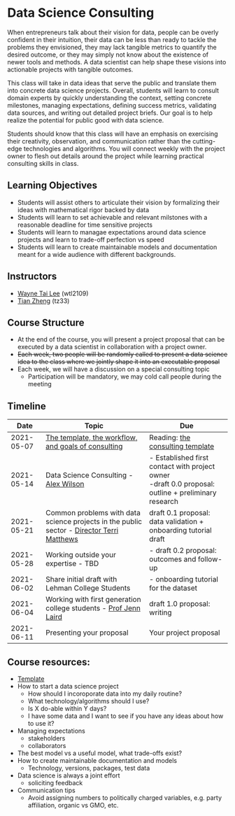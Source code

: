 # Data Science Consulting

When entrepreneurs talk about their vision for data, people can be overly confident in their intuition, their data can be less than ready to tackle the problems they envisioned, they may lack tangible metrics to quantify the desired outcome, or they may simply not know about the existence of newer tools and methods. A data scientist can help shape these visions into actionable projects with tangible outcomes. 

This class will take in data ideas that serve the public and translate them into concrete data science projects. Overall, students will learn to consult domain experts by quickly understanding the context, setting concrete milestones, managing expectations, defining success metrics, validating data sources, and writing out detailed project briefs. Our goal is to help realize the potential for public good with data science.

Students should know that this class will have an emphasis on exercising their creativity, observation, and communication rather than the cutting-edge technologies and algorithms. You will connect weekly with the project owner to flesh out details around the project while learning practical consulting skills in class.

## Learning Objectives
- Students will assist others to articulate their vision by formalizing their ideas with mathematical rigor backed by data
- Students will learn to set achievable and relevant milstones with a reasonable deadline for time sensitive projects
- Students will learn to managae expectations around data science projects and learn to trade-off perfection vs speed
- Students will learn to create maintainable models and documentation meant for a wide audience with different backgrounds.

## Instructors

- [Wayne Tai Lee](https://www.linkedin.com/in/waynetailee/) (wtl2109)
- [Tian Zheng](http://www.stat.columbia.edu/~tzheng/) (tz33)

## Course Structure

- At the end of the course, you will present a project proposal that can be executed by a data scientist in collaboration with a project owner.
- ~~Each week, two people will be randomly called to present a data science idea to the class where we jointly shape it into an executable proposal~~
- Each week, we will have a discussion on a special consulting topic
  - Participation will be mandatory, we may cold call people during the meeting


## Timeline

|Date|Topic|Due|
|---|---|---|
|2021-05-07|[The template, the workflow, and goals of consulting](https://docs.google.com/presentation/d/1ePLYSpJI8cHoT5GkrZhxMy4DGR9a_NiwhSKWnyVmHDE/edit?usp=sharing)|Reading: [the consulting template](template.md)|
|2021-05-14|Data Science Consulting - [Alex Wilson](https://www.linkedin.com/in/alexjw/)|- Established first contact with project owner<br>-draft 0.0 proposal: outline + preliminary research|
|2021-05-21|Common problems with data science projects in the public sector - [Director Terri Matthews](https://www.linkedin.com/in/terri-matthews-16897019/)|draft 0.1 proposal: data validation + onboarding tutorial draft|
|2021-05-28|Working outside your expertise - TBD|- draft 0.2 proposal: outcomes and follow-up|
|2021-06-02|Share initial draft with Lehman College Students|- onboarding tutorial for the dataset|
|2021-06-04|Working with first generation college students - [Prof Jenn Laird](https://www.jennlaird.com)|draft 1.0 proposal: writing|
|2021-06-11|Presenting your proposal|Your project proposal|

## Course resources:
- [Template](template.md)
- How to start a data science project
  - How should I incoroporate data into my daily routine?
  - What technology/algorithms should I use?
  - Is X do-able within Y days?
  - I have some data and I want to see if you have any ideas about how to use it?
- Managing expectations
  - stakeholders
  - collaborators
- The best model vs a useful model, what trade-offs exist?
- How to create maintainable documentation and models
  - Technology, versions, packages, test data
- Data science is always a joint effort
  - soliciting feedback
- Communication tips
  - Avoid assigning numbers to politically charged variables, e.g. party affiliation, organic vs GMO, etc.
